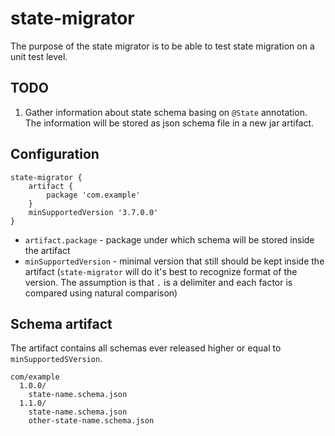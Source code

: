 # state-migrator

The purpose of the state migrator is to be able to test
state migration on a unit test level.

## TODO
1. Gather information about state schema basing on `@State` annotation. 
   The information will be stored as json schema file in a new jar artifact.
   
## Configuration
```
state-migrator {
    artifact {
        package 'com.example'
    }
    minSupportedVersion '3.7.0.0'
}
```
* `artifact.package` - package under which schema will be stored inside the artifact
* `minSupportedVersion` - minimal version that still should be kept inside the artifact
  (`state-migrator` will do it's best to recognize format of the version. 
  The assumption is that `.` is a delimiter and each factor is compared using natural comparison)

## Schema artifact
The artifact contains all schemas ever released higher or equal to `minSupportedSVersion`.
```
com/example
  1.0.0/
    state-name.schema.json
  1.1.0/
    state-name.schema.json
    other-state-name.schema.json
```
